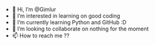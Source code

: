- 👋 Hi, I’m @Gimlur
- 👀 I’m interested in learning on good coding
- 🌱 I’m currently learning Python and GitHub :D
- 💞️ I’m looking to collaborate on nothing for the moment
- 📫 How to reach me ??

<!---
Gimlur/Gimlur is a ✨ special ✨ repository because its `README.md` (this file) appears on your GitHub profile.
You can click the Preview link to take a look at your changes.
--->
